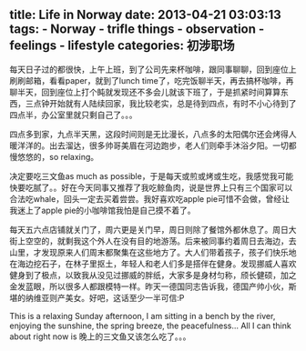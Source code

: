 title: Life in Norway
date: 2013-04-21 03:03:13
tags: 
    - Norway
    - trifle things
    - observation
    - feelings
    - lifestyle
categories: 初涉职场
---

每天日子过的都很快，上午上班，到了公司先来杯咖啡，跟同事聊聊，回到座位上刷刷邮箱，看看paper，就到了lunch time了，吃完饭聊半天，再去搞杯咖啡，再聊半天，回到座位上打个盹就发现还不多会儿就该下班了，于是抓紧时间算算东西，三点钟开始就有人陆续回家，我比较老实，总是待到四点，有时不小心待到了四点半，办公室里就只剩自己了。。。

四点多到家，九点半天黑，这段时间则是无比漫长，八点多的太阳偶尔还会烤得人暖洋洋的。出去溜达，很多帅哥美眉在河边跑步，老人们则牵手沐浴夕阳。一切都慢悠悠的，so relaxing。

决定要吃三文鱼as much as possible，于是每天或煎或烤或生吃，我感觉我可能快要吃腻了。。好在今天同事又推荐了我吃鲸鱼肉，说是世界上只有三个国家可以合法吃whale，回头一定去买着尝尝。我好喜欢吃apple pie可惜不会做，曾经让我迷上了apple pie的小咖啡馆我怕是自己摸不着了。

每天五六点店铺就关门了，周六更是关门早，周日则除了餐馆外都休息了。周日大街上空空的，就剩我这个外人在没有目的地游荡。后来被同事约着周日去海边，去山里，才发现原来人们周末都聚集在这些地方了。大人们带着孩子，孩子们快乐地在海边挖石子，在林子里抠土，年轻人和老人们多是搭伴在健身。发现挪威人喜欢健身到了极点，以致我从没见过挪威的胖纸，大家多是身材匀称，颀长健硕，加之金发蓝眼，所以很多人都跟模特一样。昨天一德国同志告诉我，德国产帅小伙，斯堪的纳维亚则产美女。好吧，这话至少一半可信:P

This is a relaxing Sunday afternoon, I am sitting in a bench by the river, enjoying the sunshine, the spring breeze, the peacefulness... All I can think about right now is 晚上的三文鱼又该怎么吃了。。。
